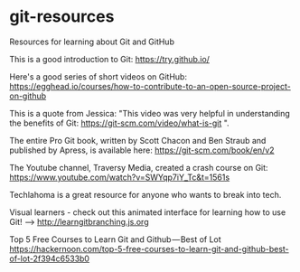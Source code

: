 # git-resources
Resources for learning about Git and GitHub

This is a good introduction to Git: https://try.github.io/

Here's a good series of short videos on GitHub: https://egghead.io/courses/how-to-contribute-to-an-open-source-project-on-github

This is a quote from Jessica: "This video was very helpful in understanding the benefits of Git:
https://git-scm.com/video/what-is-git ".

The entire Pro Git book, written by Scott Chacon and Ben Straub and published by Apress, is available here: https://git-scm.com/book/en/v2

The Youtube channel, Traversy Media, created a crash course on Git: https://www.youtube.com/watch?v=SWYqp7iY_Tc&t=1561s

Techlahoma is a great resource for anyone who wants to break into tech.

Visual learners - check out this animated interface for learning how to use Git! --> http://learngitbranching.js.org

Top 5 Free Courses to Learn Git and Github — Best of Lot https://hackernoon.com/top-5-free-courses-to-learn-git-and-github-best-of-lot-2f394c6533b0
